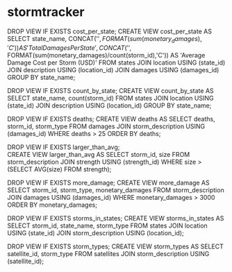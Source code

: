 # stormtracker
DROP VIEW IF EXISTS cost_per_state;
CREATE VIEW cost_per_state AS
	SELECT state_name, 
    CONCAT('$', FORMAT (sum(monetary_damages), 'C')) AS 'Total Damages Per State', 
    CONCAT('$', FORMAT(sum(monetary_damages)/count(storm_id),'C')) AS 'Average Damage Cost per Storm (USD)'
	FROM states
		JOIN location USING (state_id)
			JOIN description USING (location_id)
				JOIN damages USING (damages_id)
	GROUP BY state_name;

DROP VIEW IF EXISTS count_by_state; 
CREATE VIEW count_by_state AS
	SELECT state_name, count(storm_id)
	FROM states
		JOIN location USING (state_id)
			JOIN description USING (location_id)
	GROUP BY state_name;
    
DROP VIEW IF EXISTS deaths;
CREATE VIEW deaths AS 
	SELECT deaths, storm_id, storm_type
	FROM damages
		JOIN storm_description USING (damages_id) 
    	WHERE deaths > 25
    	ORDER BY deaths;
        
DROP VIEW IF EXISTS larger_than_avg;     
CREATE VIEW larger_than_avg AS 
	SELECT storm_id, size
	FROM storm_description
		JOIN strength USING (strength_id)
	WHERE size > (SELECT AVG(size) FROM strength);

DROP VIEW IF EXISTS more_damage;
CREATE VIEW more_damage AS 
	SELECT storm_id, storm_type, monetary_damages
    	FROM storm_description 
		JOIN damages USING (damages_id)
	WHERE monetary_damages > 3000
   	 ORDER BY monetary_damages;
     
DROP VIEW IF EXISTS storms_in_states; 
CREATE VIEW storms_in_states AS 
SELECT storm_id, state_name, storm_type 
FROM states
	JOIN location USING (state_id)
		JOIN storm_description USING (location_id);

DROP VIEW IF EXISTS storm_types;
CREATE VIEW storm_types AS
	SELECT satellite_id, storm_type
	FROM satellites
		JOIN storm_description USING (satellite_id);

	



